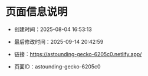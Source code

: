 # 页面信息说明

- 创建时间：2025-08-04 16:53:13

- 最后修改时间：2025-09-14 20:42:59

- 链接：https://astounding-gecko-6205c0.netlify.app/

- 页面ID：astounding-gecko-6205c0
